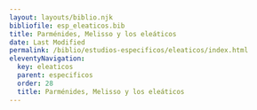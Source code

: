 ```yaml
---
layout: layouts/biblio.njk
bibliofile: esp_eleaticos.bib
title: Parménides, Melisso y los eleáticos
date: Last Modified
permalink: /biblio/estudios-especificos/eleaticos/index.html
eleventyNavigation:
  key: eleaticos
  parent: especificos
  order: 28
  title: Parménides, Melisso y los eleáticos
---
```

